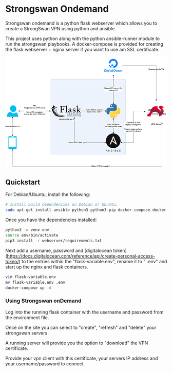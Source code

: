 # Strongswan Ondemand

Strongswan ondemand is a python flask webserver which allows you to create a StrongSwan VPN using python and ansible.

This project uses python along with the python ansible-runner module to run the strongswan playbooks. A docker-compose
is provided for creating the flask webserver + nginx server if you want to use am SSL certificate.

![Strongswan ondemand](documentation/Strongswan-ondemand.png)

## Quickstart

For Debian/Ubuntu, install the following:

```bash
# Install build dependencies on Debian or Ubuntu.
sudo apt-get install ansible python3 python3-pip docker-compose docker
```

Once you have the dependencies installed:

```bash
python3 -m venv env
source env/bin/activate
pip3 install -r webserver/requirements.txt
```

Next add a username, password and [digitalocean token] (https://docs.digitalocean.com/reference/api/create-personal-access-token/) to the entries within the "flask-variable.env", rename it to "
.env" and start up the nginx and flask containers.

```bash
vim flask-variable.env
mv flask-variable.env .env
docker-compose up -d 
```

### Using Strongswan onDemand

Log into the running flask container with the username and password from the environment file.

Once on the site you can select to "create", "refresh" and "delete" your strongswan servers.

A running server will provide you the option to "download" the VPN certificate.

Provide your vpn client with this certificate, your servers IP address and your username/password to connect.
